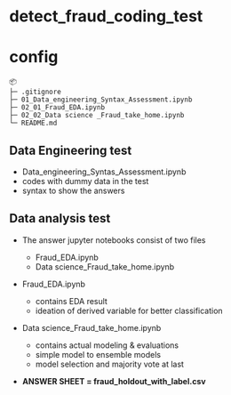# detect_fraud_coding_test

# config
```
📦 
├─ .gitignore
├─ 01_Data_engineering_Syntax_Assessment.ipynb
├─ 02_01_Fraud_EDA.ipynb
├─ 02_02_Data science _Fraud_take_home.ipynb
└─ README.md
```


## Data Engineering test
- Data_engineering_Syntas_Assessment.ipynb
- codes with dummy data in the test
- syntax to show the answers

## Data analysis test
- The answer jupyter notebooks consist of two files
  - Fraud_EDA.ipynb
  - Data science_Fraud_take_home.ipynb
 
- Fraud_EDA.ipynb
  - contains EDA result
  - ideation of derived variable for better classification
 
- Data science_Fraud_take_home.ipynb
  - contains actual modeling & evaluations
  - simple model to ensemble models
  - model selection and majority vote at last

- **ANSWER SHEET = fraud_holdout_with_label.csv**
